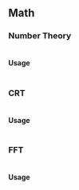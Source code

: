 ## Math

### Number Theory

```cpp file=../math/number_theory.cc
```

#### Usage

```cpp file=../math/number_theory.test.cc
```

### CRT

```cpp file=../math/crt.cc
```

#### Usage

```cpp file=../math/crt.test.cc
```

### FFT

```cpp file=../math/fft.cc
```

#### Usage

```cpp file=../math/fft.cc
```

